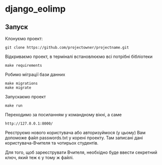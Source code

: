 # django_eolimp

## Запуск

Клонуємо проект:
```
git clone https://github.com/projectowner/projectname.git
```

Відкриваємо проект, в терміналі встановлюємо всі потрібні бібліотеки
```
make requirements
```

Робимо міграції бази данних
```
make migrations
make migrate
```

Запускаємо проект
```
make run
```

Переходимо за посиланням у командному вікні, а саме
```
http://127.0.0.1:8000/
```

Реєструємо нового користувача або авторизуймося 
(у цьому) Вам допоможе файл passwords.txt у корені проекту.
Там записані дані користувача-Вчителя та чотирьох студентів.

Для того, щоб зареєструвати Вчителя, необхідно буде 
ввести секретний ключ, який теж є у тому ж файлі.

